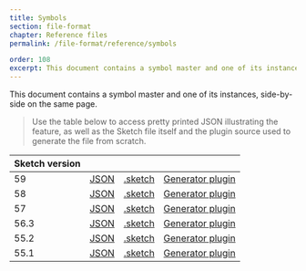 ```yaml
---
title: Symbols
section: file-format
chapter: Reference files
permalink: /file-format/reference/symbols

order: 108
excerpt: This document contains a symbol master and one of its instances, side-by-side on the same page.
---
```


This document contains a symbol master and one of its instances, side-by-side on the same page.

> Use the table below to access pretty printed JSON illustrating the feature, as well as the Sketch file itself and the plugin source used to generate the file from scratch.

| Sketch version |  |  |  |
| --- | --- | --- | --- |
| 59 | [JSON](https://github.com/BohemianCoding/SketchAPI/tree/develop/reference-files/59/symbols/output) | [.sketch](https://github.com/BohemianCoding/SketchAPI/tree/develop/reference-files/59/symbols/output.sketch) | [Generator plugin](https://github.com/BohemianCoding/SketchAPI/tree/develop/reference-files/plugin.sketchplugin/Contents/Sketch/symbols.js) |
| 58 | [JSON](https://github.com/BohemianCoding/SketchAPI/tree/develop/reference-files/58/symbols/output) | [.sketch](https://github.com/BohemianCoding/SketchAPI/tree/develop/reference-files/58/symbols/output.sketch) | [Generator plugin](https://github.com/BohemianCoding/SketchAPI/tree/develop/reference-files/plugin.sketchplugin/Contents/Sketch/symbols.js) |
| 57 | [JSON](https://github.com/BohemianCoding/SketchAPI/tree/develop/reference-files/57/symbols/output) | [.sketch](https://github.com/BohemianCoding/SketchAPI/tree/develop/reference-files/57/symbols/output.sketch) | [Generator plugin](https://github.com/BohemianCoding/SketchAPI/tree/develop/reference-files/plugin.sketchplugin/Contents/Sketch/symbols.js) |
| 56.3 | [JSON](https://github.com/BohemianCoding/SketchAPI/tree/develop/reference-files/56.3/symbols/output) | [.sketch](https://github.com/BohemianCoding/SketchAPI/tree/develop/reference-files/56.3/symbols/output.sketch) | [Generator plugin](https://github.com/BohemianCoding/SketchAPI/tree/develop/reference-files/plugin.sketchplugin/Contents/Sketch/symbols.js) |
| 55.2 | [JSON](https://github.com/BohemianCoding/SketchAPI/tree/develop/reference-files/55.2/symbols/output) | [.sketch](https://github.com/BohemianCoding/SketchAPI/tree/develop/reference-files/55.2/symbols/output.sketch) | [Generator plugin](https://github.com/BohemianCoding/SketchAPI/tree/develop/reference-files/plugin.sketchplugin/Contents/Sketch/symbols.js) |
| 55.1 | [JSON](https://github.com/BohemianCoding/SketchAPI/tree/develop/reference-files/55.1/symbols/output) | [.sketch](https://github.com/BohemianCoding/SketchAPI/tree/develop/reference-files/55.1/symbols/output.sketch) | [Generator plugin](https://github.com/BohemianCoding/SketchAPI/tree/develop/reference-files/plugin.sketchplugin/Contents/Sketch/symbols.js) |
